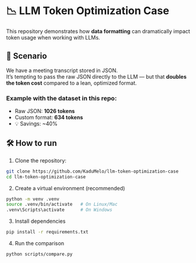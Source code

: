 # 📉 LLM Token Optimization Case

This repository demonstrates how **data formatting** can dramatically impact token usage when working with LLMs.

## 🚀 Scenario
We have a meeting transcript stored in JSON.  
It’s tempting to pass the raw JSON directly to the LLM — but that **doubles the token cost** compared to a lean, optimized format.

### Example with the dataset in this repo:
- Raw JSON: **1026 tokens**
- Custom format: **634 tokens**
- 💡 Savings: ~40%

## 🛠️ How to run

1. Clone the repository:
```bash
git clone https://github.com/KaduMelo/llm-token-optimization-case
cd llm-token-optimization-case
```

2. Create a virtual environment (recommended)
```bash
python -m venv .venv
source .venv/bin/activate   # On Linux/Mac
.venv\Scripts\activate      # On Windows
```

3. Install dependencies
```bash
pip install -r requirements.txt
```

4. Run the comparison
```bash
python scripts/compare.py
```